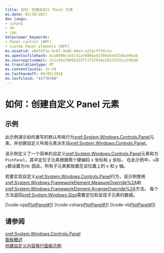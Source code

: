 ```yaml
---
title: 如何：创建自定义 Panel 元素
ms.date: 03/30/2017
dev_langs:
- csharp
- vb
- cpp
helpviewer_keywords:
- Panel control [WPF]
- custom Panel elements [WPF]
ms.assetid: e0df4f1e-8c07-4e86-89a3-e22acfffdc2a
ms.openlocfilehash: bca8900ccb3c31a78066a43709a5e9334bc09eab
ms.sourcegitcommit: 3c1c3ba79895335ff3737934e39372555ca7d6d0
ms.translationtype: MT
ms.contentlocale: zh-CN
ms.lasthandoff: 09/05/2018
ms.locfileid: "43776708"
---
```

# <a name="how-to-create-a-custom-panel-element"></a>如何：创建自定义 Panel 元素
## <a name="example"></a>示例  
 此示例演示如何重写的默认布局行为<xref:System.Windows.Controls.Panel>元素，并创建自定义布局元素派生自<xref:System.Windows.Controls.Panel>。  
  
 该示例定义了一个简单的自定义<xref:System.Windows.Controls.Panel>元素称为`PlotPanel`，其中定位子元素根据两个硬编码 x 坐标和 y 坐标。 在此示例中，`x`并`y`都设置为`50`; 因此，所有子元素都放置在该位置上的 x 和 y 轴。  
  
 若要实现自定义<xref:System.Windows.Controls.Panel>行为，该示例使用<xref:System.Windows.FrameworkElement.MeasureOverride%2A>和<xref:System.Windows.FrameworkElement.ArrangeOverride%2A>方法。 每个方法返回<xref:System.Windows.Size>需要定位和呈现子元素的数据。  
  
 [!code-cpp[PlotPanel#1](../../../../samples/snippets/cpp/VS_Snippets_Wpf/PlotPanel/CPP/PlotPanel.cpp#1)]
 [!code-csharp[PlotPanel#1](../../../../samples/snippets/csharp/VS_Snippets_Wpf/PlotPanel/CSharp/PlotPanel.cs#1)]
 [!code-vb[PlotPanel#1](../../../../samples/snippets/visualbasic/VS_Snippets_Wpf/PlotPanel/VisualBasic/PlotPanel.vb#1)]  
  
## <a name="see-also"></a>请参阅  
 <xref:System.Windows.Controls.Panel>  
 [面板概述](../../../../docs/framework/wpf/controls/panels-overview.md)  
 [创建自定义内容换行面板示例](https://go.microsoft.com/fwlink/?LinkID=159979)
